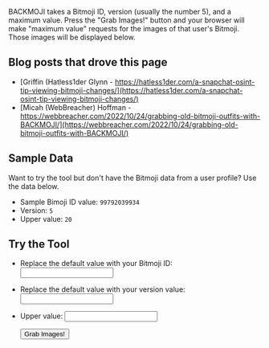 BACKMOJI takes a Bitmoji ID, version (usually the number 5), and a maximum value. Press the "Grab Images!" button and your browser will make "maximum value" requests for the images of that user's Bitmoji. Those images will be displayed below.

## Blog posts that drove this page
- [Griffin (Hatless1der Glynn - https://hatless1der.com/a-snapchat-osint-tip-viewing-bitmoji-changes/](https://hatless1der.com/a-snapchat-osint-tip-viewing-bitmoji-changes/)
- [Micah (WebBreacher) Hoffman - https://webbreacher.com/2022/10/24/grabbing-old-bitmoji-outfits-with-BACKMOJI/](https://webbreacher.com/2022/10/24/grabbing-old-bitmoji-outfits-with-BACKMOJI/)


## Sample Data
Want to try the tool but don't have the Bitmoji data from a user profile? Use the data below.
- Sample Bimoji ID value: `99792039934`
- Version: `5`
- Upper value: `20`


## Try the Tool
- Replace the default value with your Bitmoji ID: <input type="number" id="bid" size="15">
- Replace the default value with your version value: <input type="number" id="bversion" size="5">
- Upper value: <input type="number" id="upperVal" size="5">

    <button type="button" onclick="getInputValue();">Grab Images!</button>

    <div id="all"></div>

    <script type="text/javascript" style="display: none;">
        function getInputValue(){
            // Selecting the input element and get its value
            var userID = document.getElementById("bid").value;
            var version = document.getElementById("bversion").value;
            var upperValue = document.getElementById("upperVal").value;

           var all = document.querySelector("#all");
            const queryString = window.location.search;

            function nextImg(i) {
                var container = document.createElement('div');
                container.classList.add("avatar");
                var img = document.createElement('img');
                var id  = userID+"_"+i+"-s"+version;
                img.src= "https://images.bitmoji.com/3d/avatar/201714142-" + id + "-v1.webp";
                container.appendChild(img);
                const textNode = document.createElement("br");
                container.appendChild(textNode);

                //var p = document.createElement('p');
                //p.innerText = "<a href src=" + img.src + " target='_blank'>" + id +"</a>";
                //container.appendChild(p);

                const x = document.createElement("A");
                const t = document.createTextNode(id);
                x.setAttribute("href", img.src);
                x.setAttribute('target', '_blank');
                x.appendChild(t);
                container.appendChild(x);

                all.appendChild(container);
                console.log(i)
                if (i==upperValue) {
                    return;
                } else {
                    setTimeout(() => nextImg(i+1), 500);
                }
            }

            nextImg(0);
        }
    </script>
